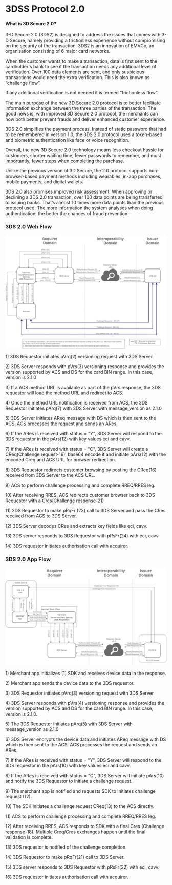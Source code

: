 # 3DSS Protocol 2.0

#### What is 3D Secure 2.0?

3-D Secure 2.0 (3DS2) is designed to address the issues that comes with 3-D Secure, namely providing a frictionless experience without compromising on the security of the transaction. 3DS2 is an innovation of EMVCo, an organisation consisting of 6 major card networks.

When the customer wants to make a transaction, data is first sent to the cardholder's bank to see if the transaction needs any additional level of verification. Over 100 data elements are sent, and only suspicious transactions would need the extra verification. This is also known as “challenge flow”.

If any additional verification is not needed it is termed “frictionless flow”.

The main purpose of the new 3D Secure 2.0 protocol is to better facilitate information exchange between the three parties of the transaction. The good news is, with improved 3D Secure 2.0 protocol, the merchants can now both better prevent frauds and deliver enhanced customer experience.

3DS 2.0 simplifies the payment process. Instead of static password that had to be remembered in version 1.0, the 3DS 2.0 protocol uses a token-based and biometric authentication like face or voice recognition.

Overall, the new 3D Secure 2.0 technology means less checkout hassle for customers, shorter waiting time, fewer passwords to remember, and most importantly, fewer steps when completing the purchase.

Unlike the previous version of 3D Secure, the 2.0 protocol supports non-browser-based payment methods including wearables, in-app purchases, mobile payments, and digital wallets.

3DS 2.0 also promises improved risk assessment. When approving or declining a 3DS 2.0 transaction, over 100 data points are being transferred to issuing banks. That’s almost 10 times more data points than the previous protocol used. The more information the system analyses when doing authentication, the better the chances of fraud prevention.

### 3DS 2.0 Web Flow

![](../../.gitbook/assets/2.0.jpg)

1\) 3DS Requestor initiates pVrq(2) versioning request with 3DS Server

2\) 3DS Server responds with pVrs(3) versioning response and provides the version supported by ACS and DS for the card BIN range. In this case, version is 2.1.0

3\) If a ACS method URL is available as part of the pVrs response, the 3DS requestor will load the method URL and redirect to ACS.

4\) Once the method URL notification is received from ACS, the 3DS Requestor initiates pArq(7) with 3DS Server with message\_version as 2.1.0

5\) 3DS Server initiates AReq message with DS which is then sent to the ACS. ACS processes the request and sends an ARes.

6\) If the ARes is received with status = "Y", 3DS Server will respond to the 3DS requestor in the pArs(12) with key values eci and cavv.

7\) If the ARes is received with status = "C", 3DS Server will create a CReq(Challenge request-16), base64 encode it and initiate pArs(12) with the encoded Creq and ACS URL for browser redirection.

8\) 3DS Requestor redirects customer browsing by posting the CReq(16) received from 3DS Server to the ACS URL.

9\) ACS to perform challenge processing and complete RREQ/RRES leg.

10\) After receiving RRES, ACS redirects customer browser back to 3DS Requestor with a Cres(Challenge response-21)

11\) 3DS Requestor to make pRqFr (23) call to 3DS Server and pass the CRes received from ACS to 3DS Server.

12\) 3DS Server decodes CRes and extracts key fields like eci, cavv.

13\) 3DS server responds to 3DS Requestor with pRsFr(24) with eci, cavv.

14\) 3DS requestor initiates authorisation call with acquirer.

### 3DS 2.0 App Flow

![](<../../.gitbook/assets/2.0 app.jpg>)

1\) Merchant app initializes (1) SDK and receives device data in the response.

2\) Merchant app sends the device data to the 3DS requestor.

3\) 3DS Requestor initiates pVrq(3) versioning request with 3DS Server

4\) 3DS Server responds with pVrs(4) versioning response and provides the version supported by ACS and DS for the card BIN range. In this case, version is 2.1.0.

5\) The 3DS Requestor initiates pArq(5) with 3DS Server with message\_version as 2.1.0

6\) 3DS Server encrypts the device data and initiates AReq message with DS which is then sent to the ACS. ACS processes the request and sends an ARes.

7\) If the ARes is received with status = "Y", 3DS Server will respond to the 3DS requestor in the pArs(10) with key values eci and cavv.

8\) If the ARes is received with status = "C", 3DS Server will initiate pArs(10) and notify the 3DS Requestor to initiate a challenge request.

9\) The merchant app is notified and requests SDK to initiates challenge request (12).

10\) The SDK initiates a challenge request CReq(13) to the ACS directly.

11\) ACS to perform challenge processing and complete RREQ/RRES leg.

12\) After receiving RRES, ACS responds to SDK with a final Cres (Challenge response-18). Multiple Creq/Cres exchanges happen until the final validation is complete.

13\) 3DS requestor is notified of the challenge completion.

14\) 3DS Requestor to make pRqFr(21) call to 3DS Server.

15\) 3DS server responds to 3DS Requestor with pRsFr(22) with eci, cavv.

16\) 3DS requestor initiates authorisation call with acquirer.
